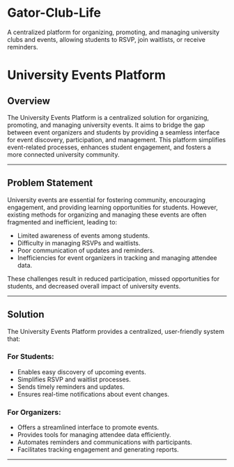 # Gator-Club-Life
A centralized platform for organizing, promoting, and managing university clubs and events, allowing students to RSVP, join waitlists, or receive reminders.
# University Events Platform

## Overview
The University Events Platform is a centralized solution for organizing, promoting, and managing university events. It aims to bridge the gap between event organizers and students by providing a seamless interface for event discovery, participation, and management. This platform simplifies event-related processes, enhances student engagement, and fosters a more connected university community.

---

## Problem Statement
University events are essential for fostering community, encouraging engagement, and providing learning opportunities for students. However, existing methods for organizing and managing these events are often fragmented and inefficient, leading to:

- Limited awareness of events among students.
- Difficulty in managing RSVPs and waitlists.
- Poor communication of updates and reminders.
- Inefficiencies for event organizers in tracking and managing attendee data.

These challenges result in reduced participation, missed opportunities for students, and decreased overall impact of university events.

---

## Solution
The University Events Platform provides a centralized, user-friendly system that:

### For Students:
- Enables easy discovery of upcoming events.
- Simplifies RSVP and waitlist processes.
- Sends timely reminders and updates.
- Ensures real-time notifications about event changes.

### For Organizers:
- Offers a streamlined interface to promote events.
- Provides tools for managing attendee data efficiently.
- Automates reminders and communications with participants.
- Facilitates tracking engagement and generating reports.

---



